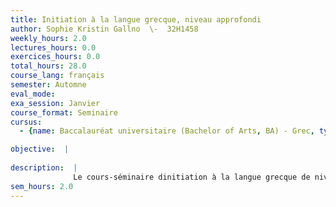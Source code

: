 ```yaml
---
title: Initiation à la langue grecque, niveau approfondi
author: Sophie Kristin Gallno  \-  32H1458
weekly_hours: 2.0
lectures_hours: 0.0
exercices_hours: 0.0
total_hours: 28.0
course_lang: français
semester: Automne
eval_mode: 
exa_session: Janvier
course_format: Seminaire
cursus:
  - {name: Baccalauréat universitaire (Bachelor of Arts, BA) - Grec, type: N/A, credits: \-}

objective:  |
            
description:  |
              Le cours-séminaire dinitiation à la langue grecque de niveau approfondi fait suite au programme dinitiation à la langue grecque de niveau élémentaire et est plus généralement destiné à toute personne souhaitant approfondir ou revoir ses connaissances de la langue. Cet enseignement composé de théorie grammaticale et de lecture dextraits dauteurs comprend aussi des exercices de traduction. Plus dinformations sont disponibles sur la page unige.ch/grec_ancien/ini.
sem_hours: 2.0
---
```

